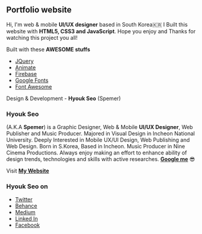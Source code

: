 ## Portfolio website  
Hi, I'm web & mobile __UI/UX designer__ based in South Korea🇰🇷 I Built this website with __HTML5, CSS3 and JavaScript__. Hope you enjoy and Thanks for watching this project you all!  
  
Built with these __AWESOME stuffs__
* [JQuery][jquery]
* [Animate][animate]
* [Firebase][firebase]
* [Google Fonts][googlefonts]
* [Font Awesome][fontawesome]  
  
Design & Development - __Hyouk Seo__ (Spemer)  
  
  
### Hyouk Seo  
(A.K.A __Spemer__) is a Graphic Designer, Web & Mobile __UI/UX Designer__, Web Publisher and Music Producer. Majored in Visual Design in Incheon National University. Deeply Interested in Mobile UX/UI Design, Web Publishing and Web Design. Born in S.Korea, Based in Incheon. Music Producer in Nine Cinema Productions. Always enjoy making an effort to enhance ability of design trends, technologies and skills with active researches. __[Google me][googleme]__ 😎  
  
Visit __[My Website][spemer]__  
  
  
### Hyouk Seo on  
* [Twitter][twitter]
* [Behance][behance]
* [Medium][medium]
* [Linked In][linkedin]  
* [Facebook][fb]
  
  

[jquery]: https://jquery.com/
[animate]: https://daneden.github.io/animate.css/
[fontawesome]: http://fontawesome.io/
[firebase]: https://firebase.google.com/
[googlefonts]: https://fonts.google.com/specimen/Roboto

[spemer]: https://spemer.com/
[googleme]: https://www.google.co.kr/?gfe_rd=cr&ei=2KVsWaTjKrHz8AfP1qz4Bw&gws_rd=ssl#q=spemer

[medium]: https://medium.com/@spemer
[twitter]: https://twitter.com/OfficialSpemer
[behance]: https://behance.net/spemer
[fb]: https://www.facebook.com/ghsspower
[linkedin]: https://www.linkedin.com/in/hyouk-seo-0b6801122/